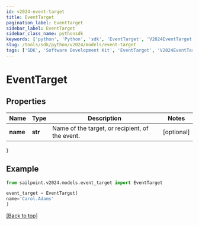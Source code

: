 ```yaml
---
id: v2024-event-target
title: EventTarget
pagination_label: EventTarget
sidebar_label: EventTarget
sidebar_class_name: pythonsdk
keywords: ['python', 'Python', 'sdk', 'EventTarget', 'V2024EventTarget'] 
slug: /tools/sdk/python/v2024/models/event-target
tags: ['SDK', 'Software Development Kit', 'EventTarget', 'V2024EventTarget']
---
```


# EventTarget


## Properties

Name | Type | Description | Notes
------------ | ------------- | ------------- | -------------
**name** | **str** | Name of the target, or recipient, of the event. | [optional] 
}

## Example

```python
from sailpoint.v2024.models.event_target import EventTarget

event_target = EventTarget(
name='Carol.Adams'
)

```
[[Back to top]](#) 

